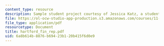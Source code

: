 ```yaml
---
content_type: resource
description: Sample student project courtesy of Jessica Katz, a student in the course.
file: https://ol-ocw-studio-app-production.s3.amazonaws.com/courses/11-967-special-studies-in-urban-studies-and-planning-economic-development-planning-skills-january-iap-2007/6a8b614b8876b69423b120b415f6d0e9_hartford_fin_rep.pdf
file_type: application/pdf
resourcetype: Document
title: hartford_fin_rep.pdf
uid: 6a8b614b-8876-b694-23b1-20b415f6d0e9
---
```

